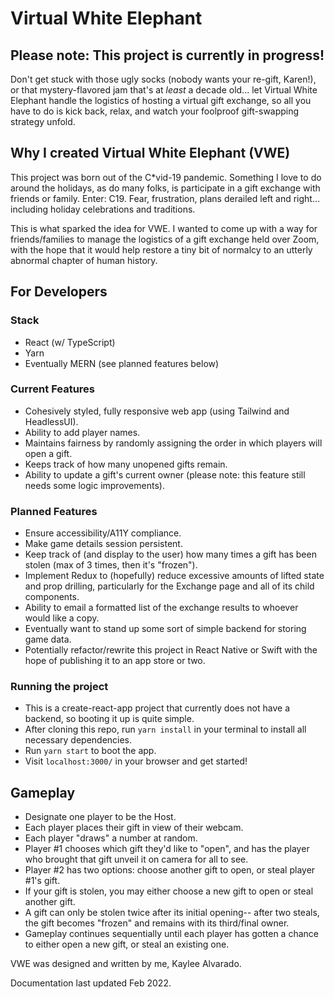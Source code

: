 # Virtual White Elephant

## Please note: This project is currently in progress!

Don't get stuck with those ugly socks (nobody wants your re-gift, Karen!), or that mystery-flavored jam that's at _least_ a decade old... let Virtual White Elephant handle the logistics of hosting a virtual gift exchange, so all you have to do is kick back, relax, and watch your foolproof gift-swapping strategy unfold.

## Why I created Virtual White Elephant (VWE)

This project was born out of the C\*vid-19 pandemic. Something I love to do around the holidays, as do many folks, is participate in a gift exchange with friends or family. Enter: C19. Fear, frustration, plans derailed left and right... including holiday celebrations and traditions. 

This is what sparked the idea for VWE. I wanted to come up with a way for friends/families to manage the logistics of a gift exchange held over Zoom, with the hope that it would help restore a tiny bit of normalcy to an utterly abnormal chapter of human history.

## For Developers

### Stack

- React (w/ TypeScript)
- Yarn
- Eventually MERN (see planned features below)

### Current Features

- Cohesively styled, fully responsive web app (using Tailwind and HeadlessUI).
- Ability to add player names.
- Maintains fairness by randomly assigning the order in which players will open a gift.
- Keeps track of how many unopened gifts remain.
- Ability to update a gift's current owner (please note: this feature still needs some logic improvements).

### Planned Features

- Ensure accessibility/A11Y compliance.
- Make game details session persistent.
- Keep track of (and display to the user) how many times a gift has been stolen (max of 3 times, then it's "frozen").
- Implement Redux to (hopefully) reduce excessive amounts of lifted state and prop drilling, particularly for the Exchange page and all of its child components.
- Ability to email a formatted list of the exchange results to whoever would like a copy.
- Eventually want to stand up some sort of simple backend for storing game data.
- Potentially refactor/rewrite this project in React Native or Swift with the hope of publishing it to an app store or two.

### Running the project

- This is a create-react-app project that currently does not have a backend, so booting it up is quite simple.
- After cloning this repo, run `yarn install` in your terminal to install all necessary dependencies.
- Run `yarn start` to boot the app.
- Visit `localhost:3000/` in your browser and get started!

## Gameplay

- Designate one player to be the Host.
- Each player places their gift in view of their webcam.
- Each player "draws" a number at random.
- Player #1 chooses which gift they'd like to "open", and has the player who brought that gift unveil it on camera for all to see.
- Player #2 has two options: choose another gift to open, or steal player #1's gift.
- If your gift is stolen, you may either choose a new gift to open or steal another gift.
- A gift can only be stolen twice after its initial opening-- after two steals, the gift becomes "frozen" and remains with its third/final owner.
- Gameplay continues sequentially until each player has gotten a chance to either open a new gift, or steal an existing one.

VWE was designed and written by me, Kaylee Alvarado.

Documentation last updated Feb 2022.
